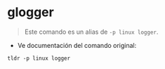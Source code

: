 # glogger

> Este comando es un alias de `-p linux logger`.

- Ve documentación del comando original:

`tldr -p linux logger`
